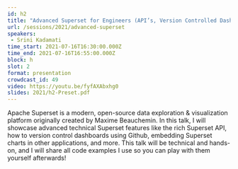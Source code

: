 ```yaml
---
id: h2
title: "Advanced Superset for Engineers (API’s, Version Controlled Dashboards, & more)"
url: /sessions/2021/advanced-superset
speakers:
 - Srini Kadamati
time_start: 2021-07-16T16:30:00.000Z
time_end: 2021-07-16T16:55:00.000Z
block: h
slot: 2
format: presentation
crowdcast_id: 49
video: https://youtu.be/fyfAXAbxhg0
slides: 2021/h2-Preset.pdf
---
```


Apache Superset is a modern, open-source data exploration & visualization platform originally created by Maxime Beauchemin. In this talk, I will showcase advanced technical Superset features like the rich Superset API, how to version control dashboards using Github, embedding Superset charts in other applications, and more. This talk will be technical and hands-on, and I will share all code examples I use so you can play with them yourself afterwards!
